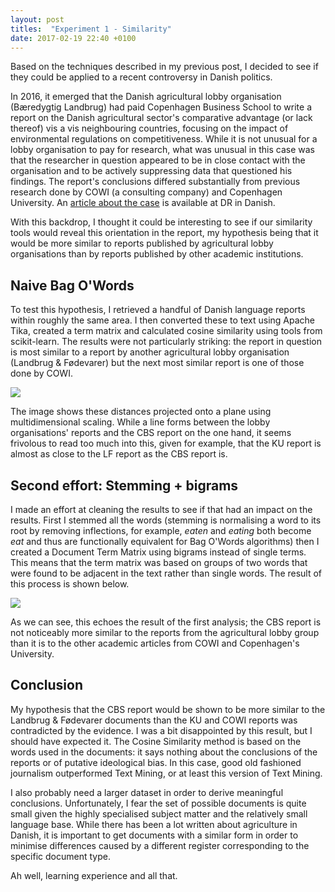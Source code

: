 ```yaml
---
layout: post
titles:  "Experiment 1 - Similarity"
date: 2017-02-19 22:40 +0100
---
```

Based on the techniques described in my previous post, I decided to see if they could be applied to a recent controversy in Danish politics.

In 2016, it emerged that the Danish agricultural lobby organisation (Bæredygtig Landbrug) had paid Copenhagen Business School to write a report on the Danish agricultural sector's comparative advantage (or lack thereof) vis a vis neighbouring countries, focusing on the impact of environmental regulations on competitiveness. While it is not unusual for a lobby organisation to pay for research, what was unusual in this case was that the researcher in question appeared to be in close contact with the organisation and to be actively suppressing data that questioned his findings. The report's conclusions differed substantially from previous research done by COWI (a consulting company) and Copenhagen University. An [article about the case](http://www.dr.dk/nyheder/indland/mails-afsloerer-uvildig-cbs-rapport-kopierede-fra-landbrugslobby) is available at DR in Danish.

With this backdrop, I thought it could be interesting to see if our similarity tools would reveal this orientation in the report, my hypothesis being that it would be more similar to reports published by agricultural lobby organisations than by reports published by other academic institutions.

## Naive Bag O'Words

To test this hypothesis, I retrieved a handful of Danish language reports within roughly the same area. I then converted these to text using Apache Tika, created a term matrix and calculated cosine similarity using tools from scikit-learn. The results were not particularly striking: the report in question is most similar to a report by another agricultural lobby organisation (Landbrug & Fødevarer) but the next most similar report is one of those done by COWI.

<image src="/images/distance1.jpg" />

The image shows these distances projected onto a plane using multidimensional scaling. While a line forms between the lobby organisations' reports and the CBS report on the one hand, it seems frivolous to read too much into this, given for example, that the KU report is almost as close to the LF report as the CBS report is.

## Second effort: Stemming + bigrams

I made an effort at cleaning the results to see if that had an impact on the results. First I stemmed all the words (stemming is normalising a word to its root by removing inflections, for example, *eaten* and *eating* both become *eat* and thus are functionally equivalent for Bag O'Words algorithms) then I created a Document Term Matrix using bigrams instead of single terms. This means that the term matrix was based on groups of two words that were found to be adjacent in the text rather than single words. The result of this process is shown below.

<image src="/images/distance2.jpg" />

As we can see, this echoes the result of the first analysis; the CBS report is not noticeably more similar to the reports from the agricultural lobby group than it is to the other academic articles from COWI and Copenhagen's University.

## Conclusion

My hypothesis that the CBS report would be shown to be more similar to the Landbrug & Fødevarer documents than the KU and COWI reports was contradicted by the evidence. I was a bit disappointed by this result, but I should have expected it. The Cosine Similarity method is based on the words used in the documents: it says nothing about the conclusions of the reports or of putative ideological bias. In this case, good old fashioned journalism outperformed Text Mining, or at least this version of Text Mining.

I also probably need a larger dataset in order to derive meaningful conclusions. Unfortunately, I fear the set of possible documents is quite small given the highly specialised subject matter and the relatively small language base. While there has been a lot written about agriculture in Danish, it is important to get documents with a similar form in order to minimise differences caused by a different register corresponding to the specific document type.

Ah well, learning experience and all that.
